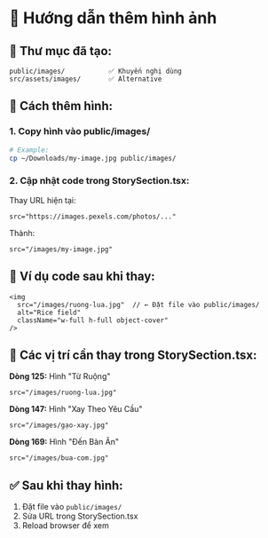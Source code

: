 # 📸 Hướng dẫn thêm hình ảnh

## 📁 Thư mục đã tạo:

```
public/images/           ✅ Khuyến nghị dùng
src/assets/images/       ✅ Alternative
```

## 🎯 Cách thêm hình:

### 1. Copy hình vào public/images/

```bash
# Example:
cp ~/Downloads/my-image.jpg public/images/
```

### 2. Cập nhật code trong StorySection.tsx:

Thay URL hiện tại:
```tsx
src="https://images.pexels.com/photos/..."
```

Thành:
```tsx
src="/images/my-image.jpg"
```

## 📝 Ví dụ code sau khi thay:

```tsx
<img
  src="/images/ruong-lua.jpg"  // ← Đặt file vào public/images/
  alt="Rice field"
  className="w-full h-full object-cover"
/>
```

## 🔄 Các vị trí cần thay trong StorySection.tsx:

**Dòng 125:** Hình "Từ Ruộng"
```tsx
src="/images/ruong-lua.jpg"
```

**Dòng 147:** Hình "Xay Theo Yêu Cầu"  
```tsx
src="/images/gạo-xay.jpg"
```

**Dòng 169:** Hình "Đến Bàn Ăn"
```tsx
src="/images/bua-com.jpg"
```

## ✅ Sau khi thay hình:

1. Đặt file vào `public/images/`
2. Sửa URL trong StorySection.tsx
3. Reload browser để xem
